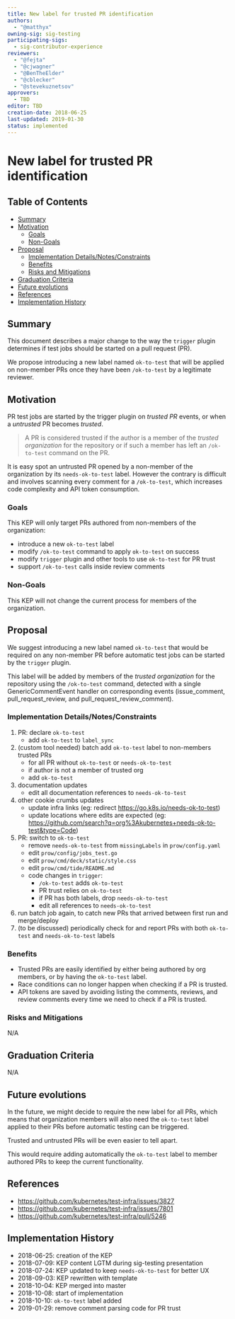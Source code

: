 ```yaml
---
title: New label for trusted PR identification
authors:
  - "@matthyx"
owning-sig: sig-testing
participating-sigs:
  - sig-contributor-experience
reviewers:
  - "@fejta"
  - "@cjwagner"
  - "@BenTheElder"
  - "@cblecker"
  - "@stevekuznetsov"
approvers:
  - TBD
editor: TBD
creation-date: 2018-06-25
last-updated: 2019-01-30
status: implemented
---
```


# New label for trusted PR identification

## Table of Contents

<!-- toc -->
- [Summary](#summary)
- [Motivation](#motivation)
  - [Goals](#goals)
  - [Non-Goals](#non-goals)
- [Proposal](#proposal)
  - [Implementation Details/Notes/Constraints](#implementation-detailsnotesconstraints)
  - [Benefits](#benefits)
  - [Risks and Mitigations](#risks-and-mitigations)
- [Graduation Criteria](#graduation-criteria)
- [Future evolutions](#future-evolutions)
- [References](#references)
- [Implementation History](#implementation-history)
<!-- /toc -->

## Summary

This document describes a major change to the way the `trigger` plugin determines if test jobs should be started on a pull request (PR).

We propose introducing a new label named `ok-to-test` that will be applied on non-member PRs once they have been `/ok-to-test` by a legitimate reviewer.

## Motivation

PR test jobs are started by the trigger plugin on *trusted PR* events, or when a *untrusted* PR becomes *trusted*.
> A PR is considered trusted if the author is a member of the *trusted organization* for the repository or if such a member has left an `/ok-to-test` command on the PR.

It is easy spot an untrusted PR opened by a non-member of the organization by its `needs-ok-to-test` label. However the contrary is difficult and involves scanning every comment for a `/ok-to-test`, which increases code complexity and API token consumption.

### Goals

This KEP will only target PRs authored from non-members of the organization:

* introduce a new `ok-to-test` label
* modify `/ok-to-test` command to apply `ok-to-test` on success
* modify `trigger` plugin and other tools to use `ok-to-test` for PR trust
* support `/ok-to-test` calls inside review comments

### Non-Goals

This KEP will not change the current process for members of the organization.

## Proposal

We suggest introducing a new label named `ok-to-test` that would be required on any non-member PR before automatic test jobs can be started by the `trigger` plugin.

This label will be added by members of the *trusted organization* for the repository using the `/ok-to-test` command, detected with a single GenericCommentEvent handler on corresponding events (issue_comment, pull_request_review, and pull_request_review_comment).

### Implementation Details/Notes/Constraints

1. PR: declare `ok-to-test`
   * add `ok-to-test` to `label_sync`
1. (custom tool needed) batch add `ok-to-test` label to non-members trusted PRs
   * for all PR without `ok-to-test` or `needs-ok-to-test`
   * if author is not a member of trusted org
   * add `ok-to-test`
1. documentation updates
   * edit all documentation references to `needs-ok-to-test`
1. other cookie crumbs updates
   * update infra links (eg: redirect https://go.k8s.io/needs-ok-to-test)
   * update locations where edits are expected (eg: https://github.com/search?q=org%3Akubernetes+needs-ok-to-test&type=Code)
1. PR: switch to `ok-to-test`
   * remove `needs-ok-to-test` from `missingLabels` in `prow/config.yaml`
   * edit `prow/config/jobs_test.go`
   * edit `prow/cmd/deck/static/style.css`
   * edit `prow/cmd/tide/README.md`
   * code changes in `trigger`:
      * `/ok-to-test` adds `ok-to-test`
      * PR trust relies on `ok-to-test`
      * if PR has both labels, drop `needs-ok-to-test`
      * edit all references to `needs-ok-to-test`
1. run batch job again, to catch new PRs that arrived between first run and merge/deploy
1. (to be discussed) periodically check for and report PRs with both `ok-to-test` and `needs-ok-to-test` labels

### Benefits

* Trusted PRs are easily identified by either being authored by org members, or by having the `ok-to-test` label.
* Race conditions can no longer happen when checking if a PR is trusted.
* API tokens are saved by avoiding listing the comments, reviews, and review comments every time we need to check if a PR is trusted.

### Risks and Mitigations

N/A

## Graduation Criteria

N/A

## Future evolutions

In the future, we might decide to require the new label for all PRs, which means that organization members will also need the `ok-to-test` label applied to their PRs before automatic testing can be triggered.

Trusted and untrusted PRs will be even easier to tell apart.

This would require adding automatically the `ok-to-test` label to member authored PRs to keep the current functionality.

## References

* https://github.com/kubernetes/test-infra/issues/3827
* https://github.com/kubernetes/test-infra/issues/7801
* https://github.com/kubernetes/test-infra/pull/5246

## Implementation History

* 2018-06-25: creation of the KEP
* 2018-07-09: KEP content LGTM during sig-testing presentation
* 2018-07-24: KEP updated to keep `needs-ok-to-test` for better UX
* 2018-09-03: KEP rewritten with template
* 2018-10-04: KEP merged into master
* 2018-10-08: start of implementation
* 2018-10-10: `ok-to-test` label added
* 2019-01-29: remove comment parsing code for PR trust
